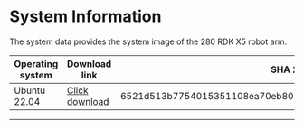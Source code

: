 # System Information

The system data provides the system image of the 280 RDK X5 robot arm.

| Operating system | Download link | SHA 256 Hash |
|------------|----------|--------------|
| Ubuntu 22.04 | [Click download](https://download.elephantrobotics.com/system_images/myCobot_280_RDK_X5/myCobot280_RDK_X5_v1.0.0_20250509.zip) | 6521d513b7754015351108ea70eb80120c0da40634ac63a91ed151978d07ace1 |

---

